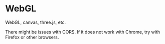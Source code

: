 # WebGL
WebGL, canvas, three.js, etc.

There might be issues with CORS.
If it does not work with Chrome, try with Firefox or other browsers.
